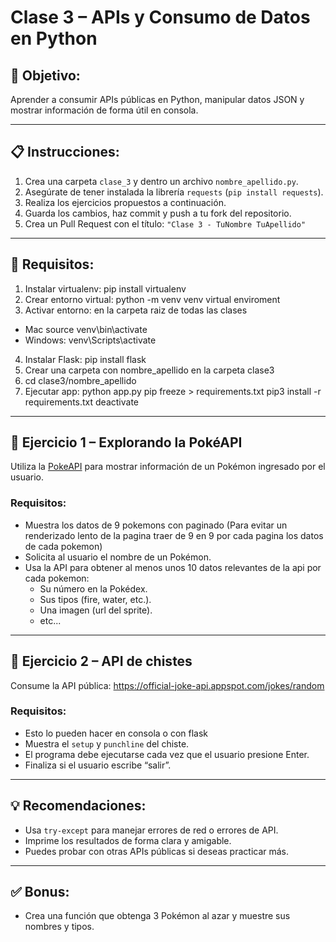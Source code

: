 # Clase 3 – APIs y Consumo de Datos en Python

## 🎯 Objetivo:
Aprender a consumir APIs públicas en Python, manipular datos JSON y mostrar información de forma útil en consola.

---

## 📋 Instrucciones:

1. Crea una carpeta `clase_3` y dentro un archivo `nombre_apellido.py`.
2. Asegúrate de tener instalada la librería `requests` (`pip install requests`).
3. Realiza los ejercicios propuestos a continuación.
4. Guarda los cambios, haz commit y push a tu fork del repositorio.
5. Crea un Pull Request con el título: `"Clase 3 - TuNombre TuApellido"`
---

## 📌 Requisitos:

1. Instalar virtualenv: pip install virtualenv​
2. Crear entorno virtual: python -m venv venv​   virtual enviroment
3. Activar entorno:​ en la carpeta raiz de todas las clases 
  - Mac source  venv\bin\activate
  - Windows: venv\Scripts\activate 
4. Instalar Flask: pip install flask​
5. Crear una carpeta con nombre_apellido  en la carpeta clase3
6. cd clase3/nombre_apellido
5. Ejecutar app: python app.py
pip freeze > requirements.txt
pip3 install -r requirements.txt 
deactivate
---

## 🧪 Ejercicio 1 – Explorando la PokéAPI

Utiliza la [PokeAPI](https://pokeapi.co) para mostrar información de un Pokémon ingresado por el usuario.

### Requisitos:
- Muestra los datos de 9 pokemons con paginado
  (Para evitar un renderizado lento de la pagina traer de 9 en 9 por cada pagina los datos de cada pokemon)
- Solicita al usuario el nombre de un Pokémon.
- Usa la API para obtener al menos unos 10 datos relevantes de la api por cada pokemon:
  - Su número en la Pokédex.
  - Sus tipos (fire, water, etc.).
  - Una imagen (url del sprite).
  - etc...

---

## 🧪 Ejercicio 2 – API de chistes

Consume la API pública: https://official-joke-api.appspot.com/jokes/random

### Requisitos:
- Esto lo pueden hacer en consola o con flask
- Muestra el `setup` y `punchline` del chiste.
- El programa debe ejecutarse cada vez que el usuario presione Enter.
- Finaliza si el usuario escribe “salir”.

---

## 💡 Recomendaciones:
- Usa `try-except` para manejar errores de red o errores de API.
- Imprime los resultados de forma clara y amigable.
- Puedes probar con otras APIs públicas si deseas practicar más.

---

## ✅ Bonus:
- Crea una función que obtenga 3 Pokémon al azar y muestre sus nombres y tipos.
